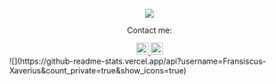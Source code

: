 <p align="center">
  <a href="https://github.com/DenverCoder1/readme-typing-svg"><img src="https://readme-typing-svg.herokuapp.com?lines=Hi,+I'm+Fransiscus.;&center=true&width=500&height=50"></a>
</p>
<p align="center">Contact me:</p>
<div align="center">
	<a href="https://discord.com/users/787968792541265982" rel="nofollow">
	 	<img alt="Fransiscus Xaverius's Discord" width="22px" src="https://raw.githubusercontent.com/peterthehan/peterthehan/master/assets/discord.svg" style="max-width: 100%;">
	</a>
	<a href="https://www.linkedin.com/in/fransiscus-xaverius-a6b254227/" rel="nofollow">
  		<img alt="Fransiscus's LinkedIn" width="22px" src="https://raw.githubusercontent.com/peterthehan/peterthehan/master/assets/linkedin.svg" style="max-width: 100%;">
	</a>
</div>
![](https://github-readme-stats.vercel.app/api?username=Fransiscus-Xaverius&count_private=true&show_icons=true)
<!--

-->
